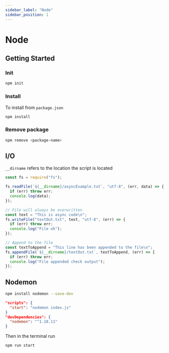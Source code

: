 ```yaml
---
sidebar_label: "Node"
sidebar_position: 1
---
```



# Node

## Getting Started

### Init

```bash
npm init
```

### Install

To install from `package.json`

```bash
npm install
```

### Remove package

```bash
npm remove <package-name>
```

## I/O

`__dirname` refers to the location the script is located

```javascript
const fs = require("fs");

fs.readFile(`${__dirname}/asyncExample.txt`, "utf-8", (err, data) => {
  if (err) throw err;
  console.log(data);
});

// File will always be overwritten
const text = "This is async code\n";
fs.writeFile("textOut.txt", text, "utf-8", (err) => {
  if (err) throw err;
  console.log("File ok");
});

// Append to the file
const textToAppend = "This line has been appended to the file\n";
fs.appendFile(`${__dirname}/textOut.txt`, textToAppend, (err) => {
  if (err) throw err;
  console.log("File appended check output");
});
```

## Nodemon

```bash
npm install nodemon --save-dev
```

```json title="package.json"
"scripts": {
  "start": "nodemon index.js"
}
"devDependencies": {
  "nodemon": "^1.18.11"
}
```

Then in the terminal run

```bash
npm run start
```
